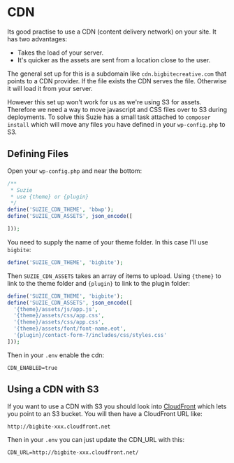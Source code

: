 # CDN

Its good practise to use a CDN (content delivery network) on your site. It has two advantages:

* Takes the load of your server.
* It's quicker as the assets are sent from a location close to the user.

The general set up for this is a subdomain like `cdn.bigbitecreative.com` that points to a CDN provider. If the file exists the CDN serves the file. Otherwise it will load it from your server.

However this set up won't work for us as we're using S3 for assets. Therefore we need a way to move javascript and CSS files over to S3 during deployments. To solve this Suzie has a small task attached to `composer install` which will move any files you have defined in your `wp-config.php` to S3.

## Defining Files

Open your `wp-config.php` and near the bottom:

``` php
/**
 * Suzie
 * use {theme} or {plugin}
 */
define('SUZIE_CDN_THEME', 'bbwp');
define('SUZIE_CDN_ASSETS', json_encode([

]));
```

You need to supply the name of your theme folder. In this case I'll use `bigbite`:

``` php
define('SUZIE_CDN_THEME', 'bigbite');
```

Then `SUZIE_CDN_ASSETS` takes an array of items to upload. Using `{theme}` to link to the theme folder and `{plugin}` to link to the plugin folder:

``` php
define('SUZIE_CDN_THEME', 'bigbite');
define('SUZIE_CDN_ASSETS', json_encode([
  '{theme}/assets/js/app.js',
  '{theme}/assets/css/app.css',
  '{theme}/assets/css/app.css',
  '{theme}/assets/font/font-name.eot',
  '{plugin}/contact-form-7/includes/css/styles.css'
]));
```

Then in your `.env` enable the cdn:

```
CDN_ENABLED=true
```

## Using a CDN with S3

If you want to use a CDN with S3 you should look into [CloudFront](http://aws.amazon.com/cloudfront/) which lets you point to an S3 bucket. You will then have a CloudFront URL like:

`http://bigbite-xxx.cloudfront.net`

Then in your `.env` you can just update the CDN_URL with this:

```
CDN_URL=http://bigbite-xxx.cloudfront.net/
```
